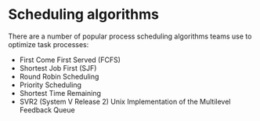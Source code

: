 # Scheduling algorithms

There are a number of popular process scheduling algorithms teams use to optimize task processes: 

- First Come First Served (FCFS)
- Shortest Job First (SJF)
- Round Robin Scheduling  
- Priority Scheduling
- Shortest Time Remaining 
- SVR2 (System V Release 2) Unix Implementation of the Multilevel Feedback Queue

